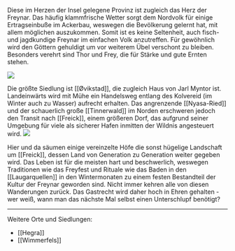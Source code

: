 Diese im Herzen der Insel gelegene Provinz ist zugleich das Herz der Freynar. 
Das häufig klammfrische Wetter sorgt dem Nordvolk für einige Ertragseinbuße im Ackerbau, weswegen die Bevölkerung gelernt hat, mit allem möglichen auszukommen. Somit ist es keine Seltenheit, auch fisch- und jagdkundige Freynar im einfachen Volk anzutreffen. 
Für gewöhnlich wird den Göttern gehuldigt um vor weiterem Übel verschont zu bleiben. Besonders verehrt sind Thor und Frey, die für Stärke und gute Ernten stehen. 

![](images/Tinnmark.jpg)

Die größte Siedlung ist [[Øvikstad]], die zugleich Haus von Jarl Myntor ist. 
Landeinwärts wird mit Mühe ein Handelsweg entlang des Kolvereid (im Winter auch zu Wasser) aufrecht erhalten. Das angrenzende [[Nyasa-Ried]] und der schauerlich große [[Tinnerwald]] im Norden erschweren jedoch den Transit nach [[Freick]], einem größeren Dorf, das aufgrund seiner Umgebung für viele als sicherer Hafen inmitten der Wildnis angesteuert wird.
![](images/tinnmark.jpg)

Hier und da säumen einige vereinzelte Höfe die sonst hügelige Landschaft um [[Freick]], dessen Land von Generation zu Generation weiter gegeben wird. Das Leben ist für die meisten hart und beschwerlich, weswegen Traditionen wie das Freyfest und Rituale wie das Baden in den [[Laugarquellen]] in den Wintermonaten zu einem festen Bestandteil der Kultur der Freynar geworden sind. Nicht immer kehren alle von diesen Wanderungen zurück. Das Gastrecht wird daher hoch in Ehren gehalten - wer weiß, wann man das nächste Mal selbst einen Unterschlupf benötigt? 

---

Weitere Orte und Siedlungen:

- [[Hegra]]
- [[Wimmerfels]]
